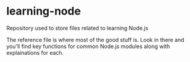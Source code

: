 # learning-node
Repository used to store files related to learning Node.js

The reference file is where most of the good stuff is. Look in there and you'll find key functions for common Node.js modules along with explainations for each.
